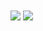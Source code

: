<!--START_SECTION:waka-->
<img align="center" src="https://github-readme-stats.vercel.app/api//?username=0xyoshii&theme=dracula&count_private=true&show_icons=true" />
<img align="center" src="https://github-readme-stats.vercel.app/api/wakatime?username=0xyoshii" />
<!--END_SECTION:waka-->
